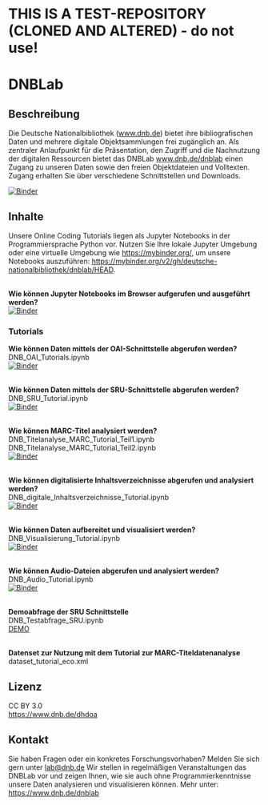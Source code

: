 # THIS IS A TEST-REPOSITORY (CLONED AND ALTERED) - do not use!  


# DNBLab 

## Beschreibung
Die Deutsche Nationalbibliothek (www.dnb.de) bietet ihre bibliografischen Daten und mehrere digitale Objektsammlungen frei zugänglich an. Als zentraler Anlaufpunkt für die Präsentation, den Zugriff und die Nachnutzung der digitalen Ressourcen bietet das DNBLab www.dnb.de/dnblab einen Zugang zu unseren Daten sowie den freien Objektdateien und Volltexten. Zugang erhalten Sie über verschiedene Schnittstellen und Downloads.

[![Binder](https://mybinder.org/badge_logo.svg)](https://mybinder.org/v2/gh/deutsche-nationalbibliothek/dnblab/HEAD)



## Inhalte
Unsere Online Coding Tutorials liegen als Jupyter Notebooks in der Programmiersprache Python vor. Nutzen Sie Ihre lokale Jupyter Umgebung oder eine virtuelle Umgebung wie https://mybinder.org/, um unsere Notebooks auszuführen: https://mybinder.org/v2/gh/deutsche-nationalbibliothek/dnblab/HEAD. 

<br><b>Wie können Jupyter Notebooks im Browser aufgerufen und ausgeführt werden? </b></br>
[![Binder](https://mybinder.org/badge_logo.svg)](https://mybinder.org/v2/gh/deutsche-nationalbibliothek/dnblab/HEAD?filepath=DNB_Jupyter_Notebooks_Kurzeinfuehrung.pdf )

### Tutorials
<b>Wie können Daten mittels der OAI-Schnittstelle abgerufen werden?</b>
<br>DNB_OAI_Tutorials.ipynb</br>
[![Binder](https://mybinder.org/badge_logo.svg)](https://mybinder.org/v2/gh/deutsche-nationalbibliothek/dnblab/HEAD?filepath=DNB_OAI_Tutorials.ipynb)

<br><b>Wie können Daten mittels der SRU-Schnittstelle abgerufen werden?</b>
<br>DNB_SRU_Tutorial.ipynb</br>
[![Binder](https://mybinder.org/badge_logo.svg)](https://mybinder.org/v2/gh/deutsche-nationalbibliothek/dnblab/HEAD?filepath=DNB_SRU_Tutorial.ipynb)

<br><b>Wie können MARC-Titel analysiert werden? </b>
<br>DNB_Titelanalyse_MARC_Tutorial_Teil1.ipynb</br>
DNB_Titelanalyse_MARC_Tutorial_Teil2.ipynb
<br>[![Binder](https://mybinder.org/badge_logo.svg)](https://mybinder.org/v2/gh/deutsche-nationalbibliothek/dnblab/HEAD?filepath=DNB_Titelanalyse_MARC_Tutorial_Teil1.ipynb)

<br><b>Wie können digitalisierte Inhaltsverzeichnisse abgerufen und analysiert werden?</b>
<br>DNB_digitale_Inhaltsverzeichnisse_Tutorial.ipynb</br>
[![Binder](https://mybinder.org/badge_logo.svg)](https://mybinder.org/v2/gh/deutsche-nationalbibliothek/dnblab/HEAD?filepath=DNB_digitale_Inhaltsverzeichnisse_Tutorial.ipynb)

<br><b>Wie können Daten aufbereitet und visualisiert werden?</b>
<br>DNB_Visualisierung_Tutorial.ipynb</br>
[![Binder](https://mybinder.org/badge_logo.svg)](https://mybinder.org/v2/gh/deutsche-nationalbibliothek/dnblab/HEAD?filepath=DNB_Visualisierung_Tutorial.ipynb)

<br><b>Wie können Audio-Dateien abgerufen und analysiert werden?</b>
<br>DNB_Audio_Tutorial.ipynb</br>
[![Binder](https://mybinder.org/badge_logo.svg)](https://mybinder.org/v2/gh/deutsche-nationalbibliothek/dnblab/HEAD?filepath=DNB_Audio_Tutorial.ipynb)

<br><b>Demoabfrage der SRU Schnittstelle</b></br>
DNB_Testabfrage_SRU.ipynb
<br>[DEMO](https://dnb-sru-demo.streamlit.app/)</br>

<br><b>Datenset zur Nutzung mit dem Tutorial zur MARC-Titeldatenanalyse</br></b>
dataset_tutorial_eco.xml

## Lizenz
CC BY 3.0
<br>https://www.dnb.de/dhdoa</br>

## Kontakt
Sie haben Fragen oder ein konkretes Forschungsvorhaben? Melden Sie sich gern unter lab@dnb.de 
Wir stellen in regelmäßigen Veranstaltungen das DNBLab vor und zeigen Ihnen, wie sie auch ohne Programmierkenntnisse unsere Daten analysieren und visualisieren können. Mehr unter: https://www.dnb.de/dnblab
